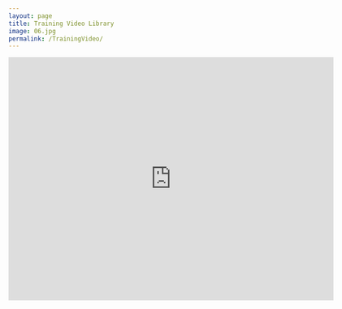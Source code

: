 ```yaml
---
layout: page
title: Training Video Library
image: 06.jpg
permalink: /TrainingVideo/
---
```

<iframe
    width="640"
    height="480"
    src="https://www.youtube.com/watch?v=3RtNV-kjh5M"
    frameborder="0"
    allow="autoplay; encrypted-media"
    allowfullscreen
>
</iframe>
